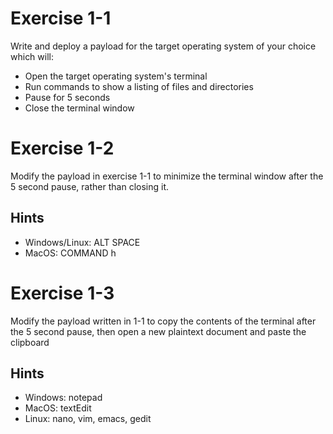 # Exercise 1-1
Write and deploy a payload for the target operating system of your choice which will:
* Open the target operating system's terminal
* Run commands to show a listing of files and directories
* Pause for 5 seconds
* Close the terminal window

# Exercise 1-2
Modify the payload in exercise 1-1 to minimize the terminal window after the 5 second pause, rather than closing it.
## Hints
* Windows/Linux: ALT SPACE
* MacOS: COMMAND h

# Exercise 1-3
Modify the payload written in 1-1 to copy the contents of the terminal after the 5 second pause, then open a new plaintext document and paste the clipboard
## Hints
* Windows: notepad
* MacOS: textEdit
* Linux: nano, vim, emacs, gedit

